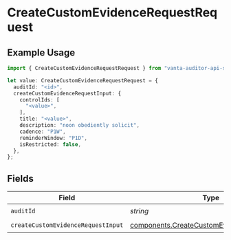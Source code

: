 # CreateCustomEvidenceRequestRequest

## Example Usage

```typescript
import { CreateCustomEvidenceRequestRequest } from "vanta-auditor-api-sdk/models/operations";

let value: CreateCustomEvidenceRequestRequest = {
  auditId: "<id>",
  createCustomEvidenceRequestInput: {
    controlIds: [
      "<value>",
    ],
    title: "<value>",
    description: "noon obediently solicit",
    cadence: "P1W",
    reminderWindow: "P1D",
    isRestricted: false,
  },
};
```

## Fields

| Field                                                                                                      | Type                                                                                                       | Required                                                                                                   | Description                                                                                                |
| ---------------------------------------------------------------------------------------------------------- | ---------------------------------------------------------------------------------------------------------- | ---------------------------------------------------------------------------------------------------------- | ---------------------------------------------------------------------------------------------------------- |
| `auditId`                                                                                                  | *string*                                                                                                   | :heavy_check_mark:                                                                                         | N/A                                                                                                        |
| `createCustomEvidenceRequestInput`                                                                         | [components.CreateCustomEvidenceRequestInput](../../models/components/createcustomevidencerequestinput.md) | :heavy_check_mark:                                                                                         | N/A                                                                                                        |